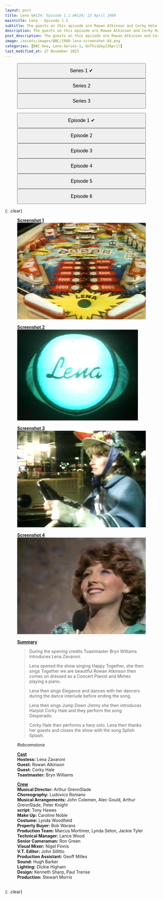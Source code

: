 ```yaml
---
layout: post
title: Lena &#124; Episode 1.1 &#124; 23 April 1980
maintitle: Lena - Episode 1.1
subtitle: The guests on this episode are Rowan Atkinson and Corky Hale
description: The guests on this episode are Rowan Atkinson and Corky Hale.
post_description: The guests on this episode are Rowan Atkinson and Corky Hale.
image: /assets/images/BBC/1980-lena-screenshot-04.png
categories: [BBC-One, Lena-Series-1, OnThisDay23April]
last_modified_at: 27 November 2023
---
```


<figure class="fig3">
<a href="/1980-04-23-lena"><button class="width"><big>Series 1 &#x2714;</big></button></a>
<a href="/1981-04-08-lena"><button class="width"><big>Series 2</big></button></a>
<a href="/1982-05-25-lena"><button class="width"><big>Series 3</big></button></a>
</figure>

<figure class="fig3">
<a href="/1980-04-23-lena"><button class="width"><big>Episode 1 &#x2714;</big></button></a>
<a href="/1980-04-30-lena"><button class="width"><big>Episode 2</big></button></a>
<a href="/1980-05-07-lena"><button class="width"><big>Episode 3</big></button></a>
<a href="/1980-05-13-lena"><button class="width"><big>Episode 4</big></button></a>
<a href="/1980-05-21-lena"><button class="width"><big>Episode 5</big></button></a>
<a href="/1980-06-04-lena"><button class="width"><big>Episode 6</big></button></a>
</figure>

{: .clear}

<figure class="fig1">
<div class="LenaCard">
<div class="CardItem"><strong id="infobox1"><a href="#infobox1">Screenshot 1</a></strong></div>
<div class="CardItem"><img src="/assets/images/BBC/1980-lena-screenshot-01.png" class="full-width" /></div>
</div>
</figure>

<figure class="fig2">
<div class="LenaCard">
<div class="CardItem"><strong id="infobox2"><a href="#infobox2">Screenshot 2</a></strong></div>
<div class="CardItem"><img src="/assets/images/BBC/1980-lena-screenshot-02.png" class="full-width" /></div>
</div>
</figure>

<figure class="fig1">
<div class="LenaCard">
<div class="CardItem"><strong id="infobox3"><a href="#infobox3">Screenshot 3</a></strong></div>
<div class="CardItem"><img src="/assets/images/BBC/1980-lena-screenshot-03.png" class="full-width" /></div>
</div>
</figure>

<figure class="fig2">
<div class="LenaCard">
<div class="CardItem"><strong id="infobox4"><a href="#infobox4">Screenshot 4</a></strong></div>
<div class="CardItem"><img src="/assets/images/BBC/1980-lena-screenshot-04.png" class="full-width" /></div>
</div>
</figure>

<figure class="fig3">
<div class="LenaCard">
<div class="CardItem"><strong id="infobox5"><a href="#infobox5">Summary</a></strong></div>
<div class="CardItem">
<blockquote>
<p>During the opening credits Toastmaster Bryn Williams introduces Lena Zavaroni.</p>
<p>Lena opened the show singing Happy Together, she then sings Together we are beautiful Rowan Atkinson then comes on dressed as a Concert Pianist and Mimes playing a piano.</p>
<p>Lena then sings Elegance and dances with her dancers during the dance interlude before ending the song.</p>
<p>Lena then sings Jump Down Jimmy she then introduces Harpist Corky Hale and they perform the song Desperado.</p>
<p>Corky Hale then performs a harp solo. Lena then thanks her guests and closes the show with the song Splish Splash.</p>
</blockquote>
<cite>Robcamstone</cite>
</div>
</div>
</figure>

<figure class="fig3">
<div class="LenaCard">
<div class="CardItem"><strong id="infobox6"><a href="#infobox6">Cast</a></strong></div>
<div class="CardItem"><strong>Hostess:</strong> Lena Zavaroni</div>
<div class="CardItem"><strong>Guest:</strong> Rowan Atkinson</div>
<div class="CardItem"><strong>Guest:</strong> Corky Hale</div>
<div class="CardItem"><strong>Toastmaster:</strong> Bryn Williams</div>
</div>
</figure>

<figure class="fig4">
<div class="LenaCard">
<div class="CardItem"><strong id="infobox7"><a href="#infobox7">Crew</a></strong></div>
<div class="CardItem"><strong>Musical Director:</strong> Arthur GrennSlade</div>
<div class="CardItem"><strong>Choreography:</strong> Ludovico Romano</div>
<div class="CardItem"><strong>Musical Arrangements:</strong> John Colemen, Alec Gould, Arthur GrennSlade, Peter Knight</div>
<div class="CardItem"><strong>script:</strong> Tony Hawes</div>
<div class="CardItem"><strong>Make Up:</strong> Caroline Noble</div>
<div class="CardItem"><strong>Costume:</strong> Lynda Woodfield</div>
<div class="CardItem"><strong>Property Buyer:</strong> Bob Warans</div>
<div class="CardItem"><strong>Production Team:</strong> Marcus Mortimer, Lynda Seton, Jackie Tyler</div>
<div class="CardItem"><strong>Technical Manager:</strong> Lance Wood</div>
<div class="CardItem"><strong>Senior Cameraman:</strong> Ron Green</div>
<div class="CardItem"><strong>Visual Mixer:</strong> Nigel Finnis</div>
<div class="CardItem"><strong>V.T. Editor:</strong> John Sillitto</div>
<div class="CardItem"><strong>Production Assistant:</strong> Geoff Milles</div>
<div class="CardItem"><strong>Sound:</strong> Hugh Barker</div>
<div class="CardItem"><strong>Lighting:</strong> Dickie Higham</div>
<div class="CardItem"><strong>Design:</strong> Kenneth Sharp, Paul Trerise</div>
<div class="CardItem"><strong>Production:</strong> Stewart Morris</div>
</div>
</figure>

<br />{: .clear}

<style>
.width {width:32.99%; height:40px;}
@media (orientation: portrait) {.width {width:100%; height:50px;}}
</style>

